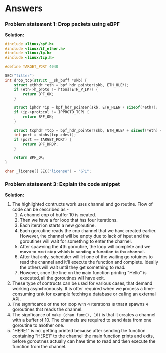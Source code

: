 # Answers

### Problem statement 1: Drop packets using eBPF

**Solution:**

```c
#include <linux/bpf.h>
#include <linux/if_ether.h>
#include <linux/ip.h>
#include <linux/tcp.h>

#define TARGET_PORT 4040

SEC("filter")
int drop_tcp(struct __sk_buff *skb) {
    struct ethhdr *eth = bpf_hdr_pointer(skb, ETH_HLEN);
    if (eth->h_proto != htons(ETH_P_IP)) {
        return BPF_OK;
    }

    struct iphdr *ip = bpf_hdr_pointer(skb, ETH_HLEN + sizeof(*eth));
    if (ip->protocol != IPPROTO_TCP) {
        return BPF_OK;
    }

    struct tcphdr *tcp = bpf_hdr_pointer(skb, ETH_HLEN + sizeof(*eth) + sizeof(*ip));
    int port = ntohs(tcp->dest);
    if (port == TARGET_PORT) {
        return BPF_DROP;
    }

    return BPF_OK;
}

char _license[] SEC("license") = "GPL";
```

### Problem statement 3: Explain the code snippet

**Solution:**
 
 1. The highlighted contructs work uses channel and go routine. Flow of code can be described as -
    1. A channel cnp of buffer 10 is created.
    2. Then we have a for loop that has four iterations.
    3. Each iteration starts a new goroutine.
    4. Each goroutine reads the cnp channel that we have created earlier. However, the channel will be empty due to lack of input and the goroutines will wait for something to enter the channel.
    5. After spawning the 4th goroutine, the loop will complete and we move to next step which is sending a function to the channel.
    6. After that only, scheduler will let one of the waiting go rotuines to read the channel and it'll execute the function and complete. Ideally the others will wait until they get something to read.
    7. However, once the line on the main function printing "Hello" is executed, all the goroutines will have exit.
 2. These type of contructs can be used for various cases, that demand working asynchronously. It is often required when we process a time-consuming task for example fetching a database or calling an external API.
 3. The significance of the for loop with 4 iterations is that it spawns 4 goroutines that reads the channel.
 4. The signficance of `make (chan func(), 10)` is that it creates a channel with a buffer of 10. The channels are required to send data from one goroutine to another one.
 5. "HERE1" is not getting printed because after sending the function containing "HERE1" to the channel, the main function prints and exits, before goroutines actually can have time to read and then execute the function from the channel.
 

